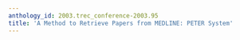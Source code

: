 ```yaml
---
anthology_id: 2003.trec_conference-2003.95
title: 'A Method to Retrieve Papers from MEDLINE: PETER System'
---
```

